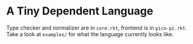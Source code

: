 # A Tiny Dependent Language

Type checker and normalizer are in `core.rkt`, frontend is in `pico-pi.rkt`.
Take a look at `examples/` for what the language currently looks like.
